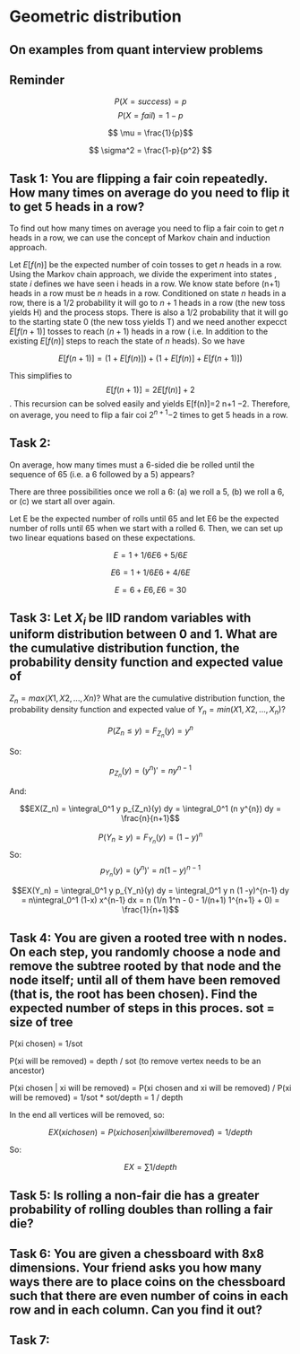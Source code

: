 # Geometric distribution

## On examples from quant interview problems

## Reminder 

$$P(X = success) = p$$
$$P(X = fail) = 1 - p$$

$$ \mu = \frac{1}{p}$$

$$ \sigma^2 = \frac{1-p}{p^2} $$

## Task 1: You are flipping a fair coin repeatedly. How many times on average do you need to flip it to get 5 heads in a row?

To find out how many times on average you need to flip a fair coin to get $n$ heads in a row, 
we can use the concept of Markov chain and induction approach.

Let $E[f(n)]$ be the expected number of coin tosses to get $n$ heads in a row. 
Using the Markov chain approach, we divide the experiment into states , state 
$i$ defines we have seen i heads in a row. We know state before 
(n+1) heads in a row must be 
$n$ heads in a row. Conditioned on state
$n$ heads in a row, there is a $1/2$  probability it will go to 
$n+1$ heads in a row (the new toss yields H) and the process stops. There is also a 
$1/2$ probability that it will go to the starting state 0 (the new toss yields T) and we need another expecct
$E[f(n+1)]$ tosses to reach 
$(n+1)$ heads in a row ( i.e. In addition to the existing 
$E[f(n)]$ steps to reach the state of $n$ heads). So we have

$$E[f(n+1)]= (1+E[f(n)]) + (1+E[f(n)]+E[f(n+1)]) $$

This simplifies to $$E[f(n+1)]=2E[f(n)]+2$$. 
This recursion can be solved easily and yields E[f(n)]=2 n+1 −2. Therefore, on average, you need to flip a fair coi $2^{n+1} −$2 times to get 5 heads in a row.

## Task 2: 
On average, how many times must a 6-sided die be rolled until the sequence of 
65 (i.e. a 6 followed by a 5) appears?

There are three possibilities once we roll a 
6: (a) we roll a 5, 
(b) we roll a 6, or 
(c) we start all over again.

Let E be the expected number of rolls until 65 and let E6 be the expected number of rolls until 
65 when we start with a rolled 6. Then, we can set up two linear equations based on these expectations.

$$E = 1 + 1/6 E6 + 5/6 E$$

$$E6 = 1 + 1/6 E6 + 4/6 E$$

$$E = 6 + E6, E6 = 30$$

## Task 3: Let $X_i$ be IID random variables with uniform distribution between 0 and 1. What are the cumulative distribution function, the probability density function and expected value of 
$Z_n=max(X1, X2, ...,Xn)$? What are the cumulative distribution function, the probability density function and expected value of $Y_n=min(X 1,X2,...,X_n)$? 


$$ P(Z_n \leq y) = F_{Z_n}(y) = y^n $$

So:

$$ p_{Z_n}(y) = (y^n)' = n y^{n-1} $$

And:

$$EX(Z_n) = \integral_0^1 y p_{Z_n}(y) dy = \integral_0^1 (n y^{n}) dy = \frac{n}{n+1}$$

$$ P(Y_n \geq y) = F_{Y_n}(y) = (1 - y)^n $$
So:
$$ p_{Y_n}(y) = (y^n)' = n (1 -y)^{n-1} $$

$$EX(Y_n) = \integral_0^1 y p_{Y_n}(y) dy = \integral_0^1 y n (1 -y)^{n-1} dy = 
n\integral_0^1 (1-x) x^{n-1} dx = n (1/n 1^n - 0 - 1/(n+1) 1^{n+1} + 0) = \frac{1}{n+1}$$


## Task 4: You are given a rooted tree with n nodes. On each step, you randomly choose a node and remove the subtree rooted by that node and the node itself; until all of them have been removed (that is, the root has been chosen). Find the expected number of steps in this proces. sot = size of tree

P(xi chosen) = 1/sot

P(xi will be removed) = depth / sot (to remove vertex needs to be an ancestor)

P(xi chosen | xi will be removed) = P(xi chosen and xi will be removed) / P(xi will be removed) = 1/sot * sot/depth = 1 / depth

In the end all vertices will be removed, so:

$$EX(xi chosen) = P(xi chosen | xi will be removed) = 1 / depth$$

So:

$$EX = \sum 1/depth$$

## Task 5: Is rolling a non-fair die has a greater probability of rolling doubles than rolling a fair die?

## Task 6: You are given a chessboard with 8x8 dimensions. Your friend asks you how many ways there are to place coins on the chessboard such that there are even number of coins in each row and in each column. Can you find it out?

## Task 7: 




